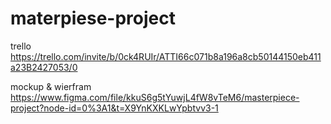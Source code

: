 # materpiese-project

trello https://trello.com/invite/b/0ck4RUIr/ATTI66c071b8a196a8cb50144150eb411a23B2427053/0

mockup & wierfram https://www.figma.com/file/kkuS6g5tYuwjL4fW8vTeM6/masterpiece-project?node-id=0%3A1&t=X9YnKXKLwYpbtvv3-1
